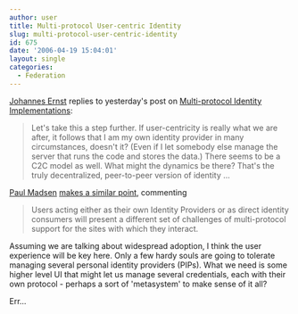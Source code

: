 ```yaml
---
author: user
title: Multi-protocol User-centric Identity
slug: multi-protocol-user-centric-identity
id: 675
date: '2006-04-19 15:04:01'
layout: single
categories:
  - Federation
---
```


[Johannes Ernst](http://netmesh.info/jernst) replies to yesterday's post on [Multi-protocol Identity Implementations](http://blogs.sun.com/roller/page/superpat?entry=multi_protocol_identity_implementations):

> Let's take this a step further. If user-centricity is really what we are after, it follows that I am my own identity provider in many circumstances, doesn't it? (Even if I let somebody else manage the server that runs the code and stores the data.) There seems to be a C2C model as well. What might the dynamics be there? That's the truly decentralized, peer-to-peer version of identity ...

[Paul Madsen](http://connectid.blogspot.com/) [makes a similar point](http://blogs.sun.com/roller/page/superpat?entry=multi_protocol_identity_implementations#comment1), commenting

> Users acting either as their own Identity Providers or as direct identity consumers will present a different set of challenges of multi-protocol support for the sites with which they interact.

Assuming we are talking about widespread adoption, I think the user experience will be key here. Only a few hardy souls are going to tolerate managing several personal identity providers (PIPs). What we need is some higher level UI that might let us manage several credentials, each with their own protocol - perhaps a sort of 'metasystem' to make sense of it all?

Err...